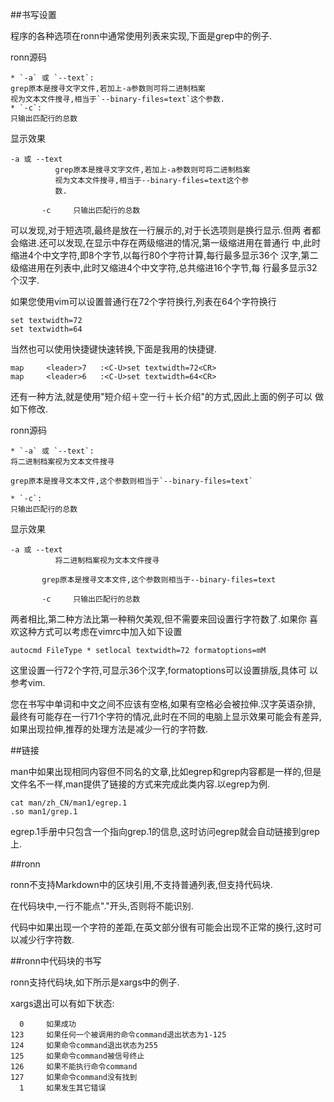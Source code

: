 ##书写设置

程序的各种选项在ronn中通常使用列表来实现,下面是grep中的例子.

ronn源码

	* `-a` 或 `--text`:
	grep原本是搜寻文字文件,若加上-a参数则可将二进制档案
	视为文本文件搜寻,相当于`--binary-files=text`这个参数.
	* `-c`:
	只输出匹配行的总数

显示效果

	-a 或 --text
		      grep原本是搜寻文字文件,若加上-a参数则可将二进制档案
		      视为文本文件搜寻,相当于--binary-files=text这个参
		      数.

	       -c     只输出匹配行的总数

可以发现,对于短选项,最终是放在一行展示的,对于长选项则是换行显示.但两
者都会缩进.还可以发现,在显示中存在两级缩进的情况,第一级缩进用在普通行
中,此时缩进4个中文字符,即8个字节,以每行80个字符计算,每行最多显示36个
汉字,第二级缩进用在列表中,此时又缩进4个中文字符,总共缩进16个字节,每
行最多显示32个汉字.

如果您使用vim可以设置普通行在72个字符换行,列表在64个字符换行

	set textwidth=72
	set textwidth=64 

当然也可以使用快捷键快速转换,下面是我用的快捷键.

	map 	<leader>7 	:<C-U>set textwidth=72<CR> 
	map 	<leader>6 	:<C-U>set textwidth=64<CR>

还有一种方法,就是使用"短介绍＋空一行＋长介绍"的方式,因此上面的例子可以
做如下修改.

ronn源码

	* `-a` 或 `--text`:
	将二进制档案视为文本文件搜寻

	grep原本是搜寻文本文件,这个参数则相当于`--binary-files=text`

	* `-c`:
	只输出匹配行的总数

显示效果

	-a 或 --text
		      将二进制档案视为文本文件搜寻

	       grep原本是搜寻文本文件,这个参数则相当于--binary-files=text

	       -c     只输出匹配行的总数

两者相比,第二种方法比第一种稍欠美观,但不需要来回设置行字符数了.如果你
喜欢这种方式可以考虑在vimrc中加入如下设置

	autocmd FileType * setlocal textwidth=72 formatoptions=mM 

这里设置一行72个字符,可显示36个汉字,formatoptions可以设置排版,具体可
以参考vim.

您在书写中单词和中文之间不应该有空格,如果有空格必会被拉伸.汉字英语杂排,
最终有可能存在一行71个字符的情况,此时在不同的电脑上显示效果可能会有差异,
如果出现拉伸,推荐的处理方法是减少一行的字符数.

##链接

man中如果出现相同内容但不同名的文章,比如egrep和grep内容都是一样的,但是文件名不一样,man提供了链接的方式来完成此类内容.以egrep为例.

	cat man/zh_CN/man1/egrep.1 
	.so man1/grep.1

egrep.1手册中只包含一个指向grep.1的信息,这时访问egrep就会自动链接到grep上.

##ronn

ronn不支持Markdown中的区块引用,不支持普通列表,但支持代码块.

在代码块中,一行不能点"."开头,否则将不能识别.

代码中如果出现一个字符的差距,在英文部分很有可能会出现不正常的换行,这时可以减少行字符数.

##ronn中代码块的书写

ronn支持代码块,如下所示是xargs中的例子.

xargs退出可以有如下状态:

	  0 	如果成功
	123 	如果任何一个被调用的命令command退出状态为1-125
	124 	如果命令command退出状态为255
	125 	如果命令command被信号终止
	126 	如果不能执行命令command
	127 	如果命令command没有找到
	  1 	如果发生其它错误
